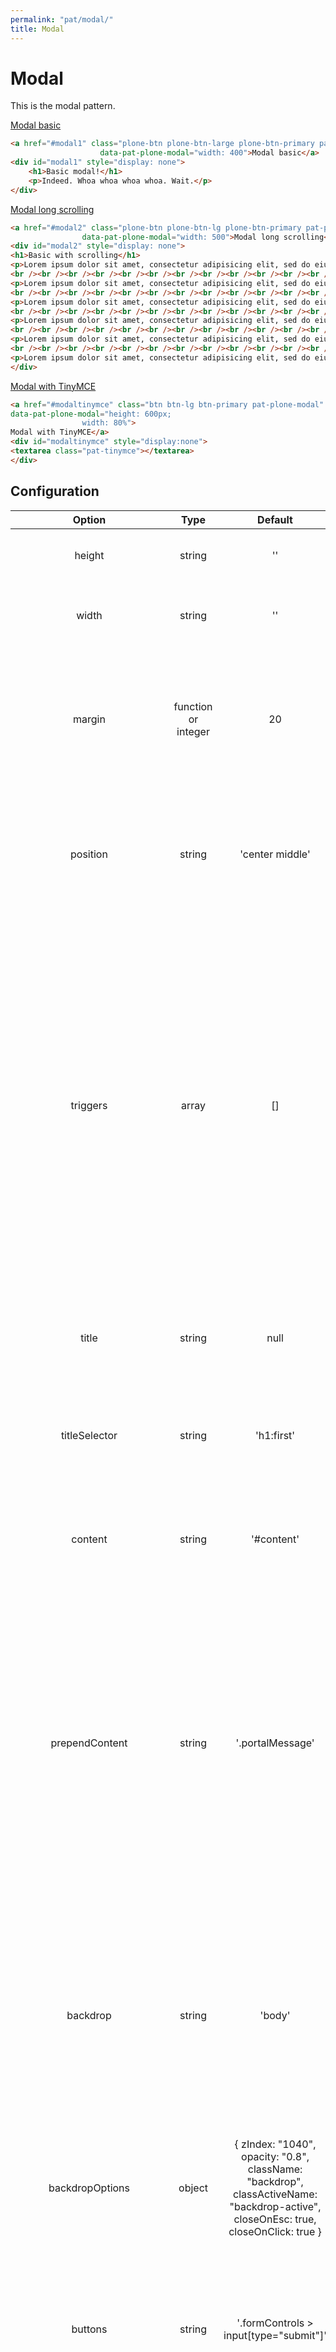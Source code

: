 ```yaml
---
permalink: "pat/modal/"
title: Modal
---
```



# Modal

This is the modal pattern.

<a href="#modal1" class="plone-btn plone-btn-large plone-btn-primary pat-plone-modal"
                    data-pat-plone-modal="width: 400">Modal basic</a>
<div id="modal1" style="display: none">
    <h1>Basic modal!</h1>
    <p>Indeed. Whoa whoa whoa whoa. Wait.</p>
</div>

```html
<a href="#modal1" class="plone-btn plone-btn-large plone-btn-primary pat-plone-modal"
                    data-pat-plone-modal="width: 400">Modal basic</a>
<div id="modal1" style="display: none">
    <h1>Basic modal!</h1>
    <p>Indeed. Whoa whoa whoa whoa. Wait.</p>
</div>
```

<a href="#modal2" class="plone-btn plone-btn-lg plone-btn-primary pat-plone-modal"
                data-pat-plone-modal="width: 500">Modal long scrolling</a>
<div id="modal2" style="display: none">
<h1>Basic with scrolling</h1>
<p>Lorem ipsum dolor sit amet, consectetur adipisicing elit, sed do eiusmod tempor incididunt ut labore et dolore magna aliqua</p>
<br /><br /><br /><br /><br /><br /><br /><br /><br /><br /><br /><br />
<p>Lorem ipsum dolor sit amet, consectetur adipisicing elit, sed do eiusmod tempor incididunt ut labore et dolore magna aliqua</p>
<br /><br /><br /><br /><br /><br /><br /><br /><br /><br /><br /><br />
<p>Lorem ipsum dolor sit amet, consectetur adipisicing elit, sed do eiusmod tempor incididunt ut labore et dolore magna aliqua</p>
<br /><br /><br /><br /><br /><br /><br /><br /><br /><br /><br /><br />
<p>Lorem ipsum dolor sit amet, consectetur adipisicing elit, sed do eiusmod tempor incididunt ut labore et dolore magna aliqua</p>
<br /><br /><br /><br /><br /><br /><br /><br /><br /><br /><br /><br />
<p>Lorem ipsum dolor sit amet, consectetur adipisicing elit, sed do eiusmod tempor incididunt ut labore et dolore magna aliqua</p>
<br /><br /><br /><br /><br /><br /><br /><br /><br /><br /><br /><br />
<p>Lorem ipsum dolor sit amet, consectetur adipisicing elit, sed do eiusmod tempor incididunt ut labore et dolore magna aliqua</p>
</div>

```html
<a href="#modal2" class="plone-btn plone-btn-lg plone-btn-primary pat-plone-modal"
                data-pat-plone-modal="width: 500">Modal long scrolling</a>
<div id="modal2" style="display: none">
<h1>Basic with scrolling</h1>
<p>Lorem ipsum dolor sit amet, consectetur adipisicing elit, sed do eiusmod tempor incididunt ut labore et dolore magna aliqua</p>
<br /><br /><br /><br /><br /><br /><br /><br /><br /><br /><br /><br />
<p>Lorem ipsum dolor sit amet, consectetur adipisicing elit, sed do eiusmod tempor incididunt ut labore et dolore magna aliqua</p>
<br /><br /><br /><br /><br /><br /><br /><br /><br /><br /><br /><br />
<p>Lorem ipsum dolor sit amet, consectetur adipisicing elit, sed do eiusmod tempor incididunt ut labore et dolore magna aliqua</p>
<br /><br /><br /><br /><br /><br /><br /><br /><br /><br /><br /><br />
<p>Lorem ipsum dolor sit amet, consectetur adipisicing elit, sed do eiusmod tempor incididunt ut labore et dolore magna aliqua</p>
<br /><br /><br /><br /><br /><br /><br /><br /><br /><br /><br /><br />
<p>Lorem ipsum dolor sit amet, consectetur adipisicing elit, sed do eiusmod tempor incididunt ut labore et dolore magna aliqua</p>
<br /><br /><br /><br /><br /><br /><br /><br /><br /><br /><br /><br />
<p>Lorem ipsum dolor sit amet, consectetur adipisicing elit, sed do eiusmod tempor incididunt ut labore et dolore magna aliqua</p>
</div>
```

<a href="#modaltinymce" class="btn btn-lg btn-primary pat-plone-modal"
data-pat-plone-modal="height: 600px;
                width: 80%">
Modal with TinyMCE</a>
<div id="modaltinymce" style="display:none">
<textarea class="pat-tinymce"></textarea>
</div>

```html
<a href="#modaltinymce" class="btn btn-lg btn-primary pat-plone-modal"
data-pat-plone-modal="height: 600px;
                width: 80%">
Modal with TinyMCE</a>
<div id="modaltinymce" style="display:none">
<textarea class="pat-tinymce"></textarea>
</div>
```


## Configuration

| Option | Type | Default | Description |
|:-:|:-:|:-:|:-:|
| height | string | '' | Set the height of the modal, for example: 250px |
| width | string | '' | Set the width of the modal, for example: 80% or 500px. |
| margin | function or integer| 20 | A function, Integer or String which will be used to set the margin of the modal in pixels. If a function is passed it must return an Integer. |
| position | string | 'center middle' | Position the modal relative to the window with the format: "<horizontal> <vertical>" -- allowed values: top, bottom, left, right, center, middle. |
| triggers | array | [] | Add event listeners to elements on the page which will open the modal when triggered. Pass an Array of strings with the format ``["EVENT SELECTOR"]`` or ["EVENT"]. For example, ``["click .someButton"]``. If you pass in only an event such as, ["change"], the event listener will be added to the element on which the modal was initiated, usually a link or button. |
| title | string | null | A string to place in the modal header. If title is provided, titleSelector is not used. |
| titleSelector | string | 'h1:first' | Selector for an element to extract from the content provided to the modal and place in the modal header. |
| content | string | '#content' | Selector for an element within the content provided to the modal to use as the modal body. |
| prependContent | string | '.portalMessage' | Selector for elements within the content provided to the modal which will be collected and inserted, by default above, the modal content. This is useful for extracting things like alerts or status messages on forms and displaying them to the user after an AJAX response. |
| backdrop | string | 'body' | Selector for the element upon which the Backdrop pattern should be initiated. The Backdrop is a full width mask that will be apply above the content behind the modal which is useful for highlighting the modal dialog to the user. |
| backdropOptions | object | { zIndex: "1040", opacity: "0.8", className: "backdrop", classActiveName: "backdrop-active", closeOnEsc: true, closeOnClick: true } | Look at options at backdrop pattern. |
| buttons | string | '.formControls > input[type="submit"]' | Selector for matching elements, usually buttons, inputs or links, from the modal content to place in the modal footer. The original elements in the content will be hidden. |
| automaticallyAddButtonActions | boolean | true | Automatically create actions for elements matched with the buttons selector. They will use the options provided in actionOptions. |
| loadLinksWithinModal | boolean | true | Automatically load links inside of the modal using AJAX. |
| actionOptions | object | {} | A hash of selector to options. Where options can include any of the defaults from actionOptions. Allows for the binding of events to elements in the content and provides options for handling ajax requests and displaying them in the modal. |
| onSuccess | Function|string | | function which is called with parameters (modal, response, state, xhr, form) when form has been successfully submitted. if value is a string, this is the name of a function at window level |
| onFormError | Function|string | | function which is called with parameters (modal, response, state, xhr, form) when backend has sent an error after form submission. if value is a string, this is the name of a function at window level |
| onError | Function|string | | function which is called with parameters (xhr, textStatus, errorStatus) when form submission has failed. if value is a string, this is the name of a function at window level |

